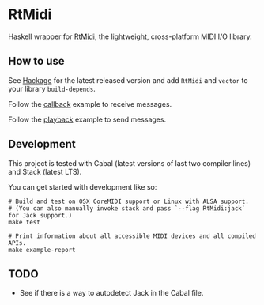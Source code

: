 # RtMidi

Haskell wrapper for [RtMidi](http://www.music.mcgill.ca/~gary/rtmidi/), the lightweight, cross-platform MIDI I/O library.

## How to use

See [Hackage](https://hackage.haskell.org/package/RtMidi) for the latest released version and add `RtMidi` and `vector` to your library `build-depends`.

Follow the [callback](https://github.com/riottracker/RtMidi/blob/master/examples/callback.hs) example to receive messages.

Follow the [playback](https://github.com/riottracker/RtMidi/blob/master/examples/playback.hs) example to send messages.

## Development

This project is tested with Cabal (latest versions of last two compiler lines) and Stack (latest LTS).

You can get started with development like so:

    # Build and test on OSX CoreMIDI support or Linux with ALSA support.
    # (You can also manually invoke stack and pass `--flag RtMidi:jack` for Jack support.)
    make test

    # Print information about all accessible MIDI devices and all compiled APIs.
    make example-report

## TODO

* See if there is a way to autodetect Jack in the Cabal file.
